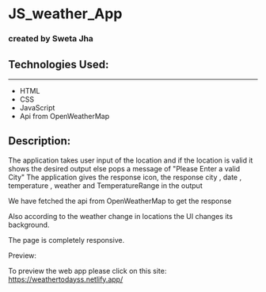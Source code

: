 # JS_weather_App

### created by Sweta Jha

## Technologies Used:
<hr>

* HTML
* CSS
* JavaScript
* Api from OpenWeatherMap

## Description:

The application takes user input of the location and if the location is valid it shows the desired output else pops a message of "Please Enter a valid City" 
The application gives the response icon, the response city , date , temperature , weather and TemperatureRange in the output 

We have fetched the api from OpenWeatherMap to get the response 

Also according to the weather change in locations the UI changes its background.

The page is completely responsive.

Preview:

To preview the web app please click on this site: https://weathertodayss.netlify.app/


